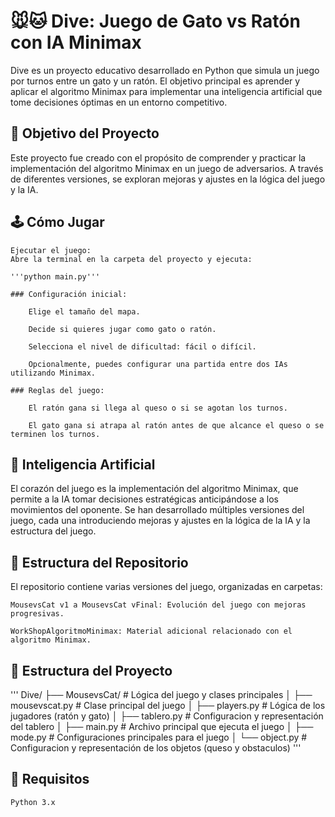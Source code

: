 # 🐭🐱 Dive: Juego de Gato vs Ratón con IA Minimax

Dive es un proyecto educativo desarrollado en Python que simula un juego por turnos entre un gato y un ratón. El objetivo principal es aprender y aplicar el algoritmo Minimax para implementar una inteligencia artificial que tome decisiones óptimas en un entorno competitivo.
## 🎯 Objetivo del Proyecto

Este proyecto fue creado con el propósito de comprender y practicar la implementación del algoritmo Minimax en un juego de adversarios. A través de diferentes versiones, se exploran mejoras y ajustes en la lógica del juego y la IA.
## 🕹️ Cómo Jugar

    Ejecutar el juego:
    Abre la terminal en la carpeta del proyecto y ejecuta:

    '''python main.py'''

    ### Configuración inicial:

        Elige el tamaño del mapa.

        Decide si quieres jugar como gato o ratón.

        Selecciona el nivel de dificultad: fácil o difícil.

        Opcionalmente, puedes configurar una partida entre dos IAs utilizando Minimax.

    ### Reglas del juego:

        El ratón gana si llega al queso o si se agotan los turnos.

        El gato gana si atrapa al ratón antes de que alcance el queso o se terminen los turnos.

## 🧠 Inteligencia Artificial

El corazón del juego es la implementación del algoritmo Minimax, que permite a la IA tomar decisiones estratégicas anticipándose a los movimientos del oponente. Se han desarrollado múltiples versiones del juego, cada una introduciendo mejoras y ajustes en la lógica de la IA y la estructura del juego.

## 📁 Estructura del Repositorio

El repositorio contiene varias versiones del juego, organizadas en carpetas:

    MousevsCat v1 a MousevsCat vFinal: Evolución del juego con mejoras progresivas.

    WorkShopAlgoritmoMinimax: Material adicional relacionado con el algoritmo Minimax.

## 📁 Estructura del Proyecto
'''
Dive/
├── MousevsCat/ # Lógica del juego y clases principales
│ ├── mousevscat.py # Clase principal del juego
│ ├── players.py # Lógica de los jugadores (ratón y gato)
│ ├── tablero.py # Configuracion y representación del tablero
│ ├── main.py # Archivo principal que ejecuta el juego
│ ├── mode.py # Configuraciones principales para el juego
│ └── object.py # Configuracion y representación de los objetos (queso y obstaculos)
'''

## 🚀 Requisitos

    Python 3.x
